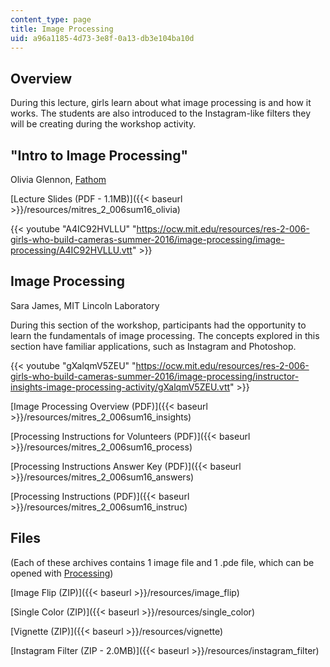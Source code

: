 ```yaml
---
content_type: page
title: Image Processing
uid: a96a1185-4d73-3e8f-0a13-db3e104ba10d
---
```


Overview
--------

During this lecture, girls learn about what image processing is and how it works. The students are also introduced to the Instagram-like filters they will be creating during the workshop activity.

"Intro to Image Processing"
---------------------------

Olivia Glennon, [Fathom](https://fathom.info/)

[Lecture Slides (PDF - 1.1MB)]({{< baseurl >}}/resources/mitres_2_006sum16_olivia)

{{< youtube "A4IC92HVLLU" "https://ocw.mit.edu/resources/res-2-006-girls-who-build-cameras-summer-2016/image-processing/image-processing/A4IC92HVLLU.vtt" >}}

Image Processing
----------------

Sara James, MIT Lincoln Laboratory

During this section of the workshop, participants had the opportunity to learn the fundamentals of image processing. The concepts explored in this section have familiar applications, such as Instagram and Photoshop.

{{< youtube "gXalqmV5ZEU" "https://ocw.mit.edu/resources/res-2-006-girls-who-build-cameras-summer-2016/image-processing/instructor-insights-image-processing-activity/gXalqmV5ZEU.vtt" >}}

[Image Processing Overview (PDF)]({{< baseurl >}}/resources/mitres_2_006sum16_insights)

[Processing Instructions for Volunteers (PDF)]({{< baseurl >}}/resources/mitres_2_006sum16_process)

[Processing Instructions Answer Key (PDF)]({{< baseurl >}}/resources/mitres_2_006sum16_answers)

[Processing Instructions (PDF)]({{< baseurl >}}/resources/mitres_2_006sum16_instruc)

Files
-----

(Each of these archives contains 1 image file and 1 .pde file, which can be opened with [Processing](https://www.processing.org/))

[Image Flip (ZIP)]({{< baseurl >}}/resources/image_flip)

[Single Color (ZIP)]({{< baseurl >}}/resources/single_color)

[Vignette (ZIP)]({{< baseurl >}}/resources/vignette)

[Instagram Filter (ZIP - 2.0MB)]({{< baseurl >}}/resources/instagram_filter)